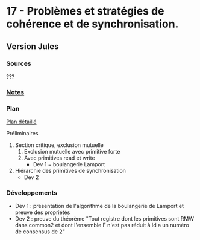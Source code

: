 # 17 - Problèmes et stratégies de cohérence et de synchronisation. #

## Version Jules ##

### Sources ###

???

### [Notes](notesJS.md) ###

### Plan ###

[Plan détaillé](planJS.pdf)

Préliminaires
1. Section critique, exclusion mutuelle
   1. Exclusion mutuelle avec primitive forte
   2. Avec primitives read et write
	  * Dev 1 = boulangerie Lamport
2. Hiérarchie des primitives de synchronisation
   * Dev 2

### Développements ###

- Dev 1 : présentation de l'algorithme de la boulangerie de Lamport et preuve des propriétés
- Dev 2 : preuve du théorème
  "Tout registre dont les primitives sont RMW dans common2 et dont l'ensemble F n'est pas réduit à Id a un numéro de consensus de 2"
